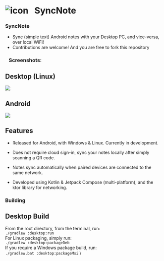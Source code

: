 # ![icon](https://i.imgur.com/hVQ0Pfe.png)&nbsp;&nbsp; SyncNote

### SyncNote

- Sync (simple text) Android notes with your Desktop PC, and vice-versa, over local WiFi!
- Contributions are welcome! And you are free to fork this repository

### &nbsp;&nbsp;&nbsp;Screenshots:
## Desktop (Linux) 
![](https://i.imgur.com/frWHVnD.png)

## Android
![](https://i.imgur.com/ma57ccg.png) 


## Features 
- Released for Android, with Windows & Linux. Currently in development.

- Does not require cloud sign-in, sync your notes locally  after simply scanning a QR code.

- Notes sync automatically when paired devices are connected to the same network.

- Developed using Kotlin & Jetpack Compose (multi-platform), and the ktor library for networking.


### Building
## Desktop Build
 From the root directory, from the terminal, run: \
 `./gradlew :desktop:run` \
 For Linux packaging, simply run: \
 `./gradlew :desktop:packageDeb` \
 If you require a Windows package build, run:\
 `./gradlew.bat :desktop:packageMsi` \

